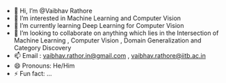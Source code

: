 - 👋 Hi, I’m @Vaibhav Rathore
- 👀 I’m interested in Machine Learning and Computer Vision
- 🌱 I’m currently learning Deep Learning for Computer Vision 
- 💞️ I’m looking to collaborate on anything which lies in the Intersection of Machine Learning , Computer Vision , Domain Generalization and Category Discovery
- 📫 Email : vaibhav.rathor.in@gmail.com , vaibhav.rathore@iitb.ac.in
- 😄 Pronouns: He/Him
- ⚡ Fun fact: ...

<!---
Vaibhavrathore1999/Vaibhavrathore1999 is a ✨ special ✨ repository because its `README.md` (this file) appears on your GitHub profile.
You can click the Preview link to take a look at your changes.
--->

